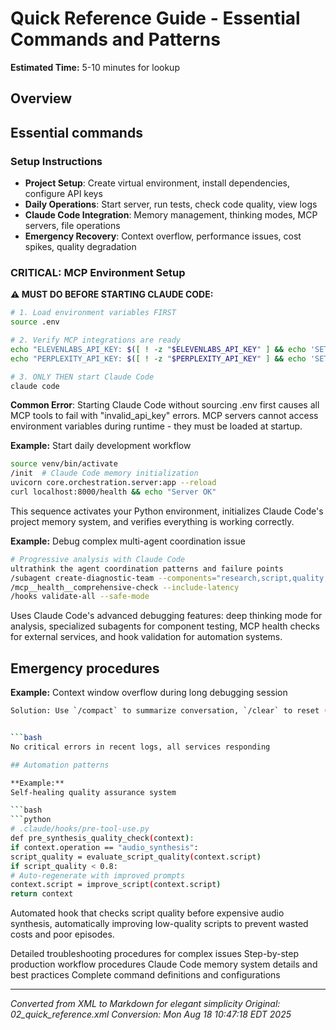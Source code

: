 # Quick Reference Guide - Essential Commands and Patterns

**Estimated Time:** 5-10 minutes for lookup


## Overview

## Essential commands

### Setup Instructions

- **Project Setup**: Create virtual environment, install dependencies, configure API keys
- **Daily Operations**: Start server, run tests, check code quality, view logs
- **Claude Code Integration**: Memory management, thinking modes, MCP servers, file operations
- **Emergency Recovery**: Context overflow, performance issues, cost spikes, quality degradation

### CRITICAL: MCP Environment Setup

**⚠️ MUST DO BEFORE STARTING CLAUDE CODE:**

```bash
# 1. Load environment variables FIRST
source .env

# 2. Verify MCP integrations are ready
echo "ELEVENLABS_API_KEY: $([ ! -z "$ELEVENLABS_API_KEY" ] && echo 'SET' || echo 'NOT SET')"
echo "PERPLEXITY_API_KEY: $([ ! -z "$PERPLEXITY_API_KEY" ] && echo 'SET' || echo 'NOT SET')"

# 3. ONLY THEN start Claude Code
claude code
```

**Common Error**: Starting Claude Code without sourcing .env first causes all MCP tools to fail with "invalid_api_key" errors. MCP servers cannot access environment variables during runtime - they must be loaded at startup.

**Example:**
Start daily development workflow

```bash
source venv/bin/activate
/init  # Claude Code memory initialization
uvicorn core.orchestration.server:app --reload
curl localhost:8000/health && echo "Server OK"
```

This sequence activates your Python environment, initializes Claude Code's project memory system, and verifies everything is working correctly.


**Example:**
Debug complex multi-agent coordination issue

```bash
# Progressive analysis with Claude Code
ultrathink the agent coordination patterns and failure points
/subagent create-diagnostic-team --components="research,script,quality,audio"
/mcp__health__comprehensive-check --include-latency
/hooks validate-all --safe-mode
```

Uses Claude Code's advanced debugging features: deep thinking mode for analysis, specialized subagents for component testing, MCP health checks for external services, and hook validation for automation systems.


## Emergency procedures

**Example:**
Context window overflow during long debugging session

```bash
Solution: Use `/compact` to summarize conversation, `/clear` to reset (save important info to memory first), or add key information to permanent memory with `# Remember: [key insight]` before clearing.


```bash
No critical errors in recent logs, all services responding

## Automation patterns

**Example:**
Self-healing quality assurance system

```bash
```python
# .claude/hooks/pre-tool-use.py
def pre_synthesis_quality_check(context):
if context.operation == "audio_synthesis":
script_quality = evaluate_script_quality(context.script)
if script_quality < 0.8:
# Auto-regenerate with improved prompts
context.script = improve_script(context.script)
return context
```

Automated hook that checks script quality before expensive audio synthesis, automatically improving low-quality scripts to prevent wasted costs and poor episodes.

Detailed troubleshooting procedures for complex issues
Step-by-step production workflow procedures
Claude Code memory system details and best practices
Complete command definitions and configurations

---

*Converted from XML to Markdown for elegant simplicity*
*Original: 02_quick_reference.xml*
*Conversion: Mon Aug 18 10:47:18 EDT 2025*
